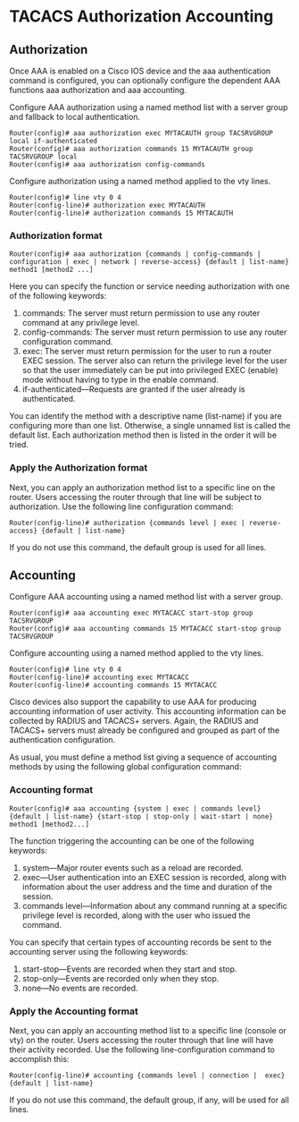 # TACACS Authorization Accounting
## Authorization

Once AAA is enabled on a Cisco IOS device and the aaa authentication command is configured, you can optionally configure the dependent AAA functions aaa authorization and aaa accounting.

Configure AAA authorization using a named method list with a server group and fallback to local authentication.
```
Router(config)# aaa authorization exec MYTACAUTH group TACSRVGROUP local if-authenticated
Router(config)# aaa authorization commands 15 MYTACAUTH group TACSRVGROUP local
Router(config)# aaa authorization config-commands
```
Configure authorization using a named method applied to the vty lines.
```
Router(config)# line vty 0 4 
Router(config-line)# authorization exec MYTACAUTH
Router(config-line)# authorization commands 15 MYTACAUTH
```

### Authorization format
```
Router(config)# aaa authorization {commands | config-commands |  configuration | exec | network | reverse-access} {default | list-name} method1 [method2 ...]
```
Here you can specify the function or service needing authorization with one of the following keywords:

1. commands: The server must return permission to use any router command at any privilege level.
2. config-commands: The server must return permission to use any router configuration command.
3. exec: The server must return permission for the user to run a router EXEC session. The server also can return the privilege level for the user so that the user immediately can be put into privileged EXEC (enable) mode without having to type in the enable command.
4. if-authenticated—Requests are granted if the user already is authenticated.

You can identify the method with a descriptive name (list-name) if you are configuring more than one list. Otherwise, a single unnamed list is called the default list. Each authorization method then is listed in the order it will be tried.

### Apply the Authorization format
Next, you can apply an authorization method list to a specific line on the router. Users accessing the router through that line will be subject to authorization. Use the following line configuration command:
```
Router(config-line)# authorization {commands level | exec | reverse-access} {default | list-name}
```
If you do not use this command, the default group is used for all lines.

## Accounting

Configure AAA accounting using a named method list with a server group.
```
Router(config)# aaa accounting exec MYTACACC start-stop group TACSRVGROUP
Router(config)# aaa accounting commands 15 MYTACACC start-stop group TACSRVGROUP
```
Configure accounting using a named method applied to the vty lines.
```
Router(config)# line vty 0 4
Router(config-line)# accounting exec MYTACACC
Router(config-line)# accounting commands 15 MYTACACC
```
Cisco devices also support the capability to use AAA for producing accounting information of user activity. This accounting information can be collected by RADIUS and TACACS+ servers. Again, the RADIUS and TACACS+ servers must already be configured and grouped as part of the authentication configuration.

As usual, you must define a method list giving a sequence of accounting methods by using the following global configuration command:

### Accounting format
```
Router(config)# aaa accounting {system | exec | commands level} {default | list-name} {start-stop | stop-only | wait-start | none} method1 [method2...]
```
The function triggering the accounting can be one of the following keywords:

1. system—Major router events such as a reload are recorded.
2. exec—User authentication into an EXEC session is recorded, along with information about the user address and the time and duration of the session.
3. commands level—Information about any command running at a specific privilege level is recorded, along with the user who issued the command.

You can specify that certain types of accounting records be sent to the accounting server using the following keywords:

1. start-stop—Events are recorded when they start and stop.
2. stop-only—Events are recorded only when they stop.
3. none—No events are recorded.

### Apply the Accounting format
Next, you can apply an accounting method list to a specific line (console or vty) on the router. Users accessing the router through that line will have their activity recorded. Use the following line-configuration command to accomplish this:
```
Router(config-line)# accounting {commands level | connection |  exec} {default | list-name}
```
If you do not use this command, the default group, if any, will be used for all lines.
